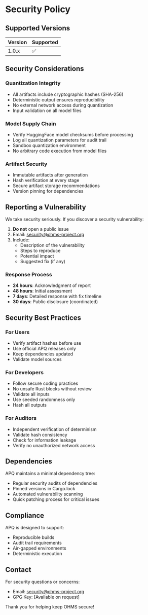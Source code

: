 # Security Policy

## Supported Versions

| Version | Supported          |
| ------- | ------------------ |
| 1.0.x   | :white_check_mark: |

## Security Considerations

### Quantization Integrity
- All artifacts include cryptographic hashes (SHA-256)
- Deterministic output ensures reproducibility
- No external network access during quantization
- Input validation on all model files

### Model Supply Chain
- Verify HuggingFace model checksums before processing
- Log all quantization parameters for audit trail
- Sandbox quantization environment
- No arbitrary code execution from model files

### Artifact Security
- Immutable artifacts after generation
- Hash verification at every stage
- Secure artifact storage recommendations
- Version pinning for dependencies

## Reporting a Vulnerability

We take security seriously. If you discover a security vulnerability:

1. **Do not** open a public issue
2. Email: security@ohms-project.org
3. Include:
   - Description of the vulnerability
   - Steps to reproduce
   - Potential impact
   - Suggested fix (if any)

### Response Process
- **24 hours**: Acknowledgment of report
- **48 hours**: Initial assessment
- **7 days**: Detailed response with fix timeline
- **30 days**: Public disclosure (coordinated)

## Security Best Practices

### For Users
- Verify artifact hashes before use
- Use official APQ releases only
- Keep dependencies updated
- Validate model sources

### For Developers
- Follow secure coding practices
- No unsafe Rust blocks without review
- Validate all inputs
- Use seeded randomness only
- Hash all outputs

### For Auditors
- Independent verification of determinism
- Validate hash consistency
- Check for information leakage
- Verify no unauthorized network access

## Dependencies

APQ maintains a minimal dependency tree:
- Regular security audits of dependencies
- Pinned versions in Cargo.lock
- Automated vulnerability scanning
- Quick patching process for critical issues

## Compliance

APQ is designed to support:
- Reproducible builds
- Audit trail requirements
- Air-gapped environments
- Deterministic execution

## Contact

For security questions or concerns:
- Email: security@ohms-project.org
- GPG Key: [Available on request]

Thank you for helping keep OHMS secure!